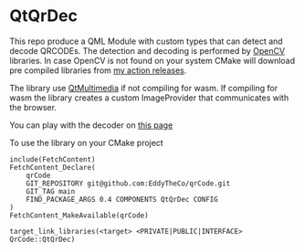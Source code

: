 # QtQrDec

This repo produce a QML Module with custom types that can detect and decode QRCODEs.
The detection and decoding is performed by [OpenCV](https://opencv.org/) libraries.
In case OpenCV is not found on your system CMake will download pre compiled libraries from [my action releases](https://github.com/EddyTheCo/install-OpenCV-action).

The library use [QtMultimedia](https://doc.qt.io/qt-6/qtmultimedia-index.html) if not compiling for wasm.
If compiling for wasm the library creates a custom ImageProvider that communicates with the browser.

You can play with the decoder on [this page](https://eddytheco.github.io/qmlonline/?example_url=qt_qr_dec)
 

To use the library on your CMake  project 
```
include(FetchContent)
FetchContent_Declare(
	qrCode
	GIT_REPOSITORY git@github.com:EddyTheCo/qrCode.git
	GIT_TAG main
	FIND_PACKAGE_ARGS 0.4 COMPONENTS QtQrDec CONFIG  
)
FetchContent_MakeAvailable(qrCode)

target_link_libraries(<target> <PRIVATE|PUBLIC|INTERFACE> QrCode::QtQrDec)
```


